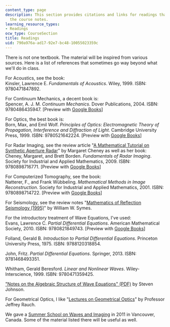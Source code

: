 ```yaml
---
content_type: page
description: This section provides citations and links for readings that supplement
  the course notes.
learning_resource_types:
- Readings
ocw_type: CourseSection
title: Readings
uid: 790a976a-ad17-92e7-bc48-10055023359c
---
```


There is not one textbook. The material will be inspired from various sources. Here is a list of references that sometimes go way beyond what we'll do in class.

For Acoustics, see the book:  
Kinsler, Lawrence E. _Fundamentals of Acoustics_. Wiley, 1999. ISBN: 9780471847892.

For Continuum Mechanics, a decent book is:  
Spencer, A. J. M. _Continuum Mechanics_. Dover Publications, 2004. ISBN: 9780486435947. \[Preview with [Google Books](http://books.google.com/books?id=AJdfQL0rgrgC&pg=PAfrontcover)\]

For Optics, the best book is:  
Born, Max, and Emil Wolf. _Principles of Optics: Electromagnetic Theory of Propagation, Interference and Diffraction of Light_. Cambridge University Press, 1999. ISBN: 9780521642224. \[Preview with [Google Books](http://books.google.com/books?id=kURdAAAAQBAJ&pg=PAfrontcover)\]

For Radar Imaging, see the review article "[A Mathematical Tutorial on Synthetic Aperture Radar](https://epubs.siam.org/doi/pdf/10.1137/S0036144500368859)" by Margaret Cheney as well as her book:  
Cheney, Margaret, and Brett Borden. _Fundamentals of Radar Imaging_. Society for Industrial and Applied Mathematics, 2009. ISBN: 9780898716771. \[Preview with [Google Books](http://books.google.com/books?id=E7M7HQGB0EwC&pg=PAfrontcover)\]

For Computerized Tomography, see the book:  
Natterer, F., and Frank Wübbeling. _Mathematical Methods in Image Reconstruction_. Society for Industrial and Applied Mathematics, 2001. ISBN: 9780898714722. \[Preview with [Google Books](http://books.google.com/books?id=A0Z7Te0k7YsC&pg=PAfrontcover)\]

For Seismology, see the review notes "[Mathematics of Reflection Seismology (1995)](http://citeseerx.ist.psu.edu/viewdoc/summary?doi=10.1.1.53.5197)" by William W. Symes.

For the introductory treatment of Wave Equations, I've used:  
Evans, Lawrence C. _Partial Differential Equations_. American Mathematical Society, 2010. ISBN: 9780821849743. \[Preview with [Google Books](http://books.google.com/books?id=Xnu0o_EJrCQC&pg=PAfrontcover)\]

Folland, Gerald B. _Introduction to Partial Differential Equations_. Princeton University Press, 1975. ISBN: 9788120318854.

John, Fritz. _Partial Differential Equations_. Springer, 2013. ISBN: 9781468493351.

Whitham, Gerald Beresford. _Linear and Nonlinear Waves_. Wiley-Interscience, 1999. ISBN: 9780471359425.

["Notes on the Algebraic Structure of Wave Equations" (PDF)](http://math.mit.edu/~stevenj/18.369/wave-equations.pdf) by Steven Johnson.

For Geometrical Optics, I like "[Lectures on Geometrical Optics](http://www.math.lsa.umich.edu/~rauch/courses.html)" by Professor Jeffrey Rauch.

We gave a [Summer School on Waves and Imaging](http://www.g2s3.org/) in 2011 in Vancouver, Canada. Some of the material listed there will be useful as well.